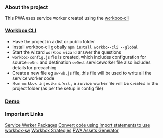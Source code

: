 ### About the project
This PWA uses service worker created using the [workbox-cli](https://developers.google.com/web/tools/workbox/guides/generate-service-worker/cli)

### [Workbox CLI](https://developers.google.com/web/tools/workbox/guides/generate-service-worker/cli)
- Have the project in a dist or public folder
- Install workbox-cli globally `npm install workbox-cli --global`
- Start the wizard `workbox wizard` answer the questions
- `workbox-config.js` file is created, which includes configuration for source `swSrc` and destination `swDest` serviceworker file also includes details for precaching
- Create a new file eg `sw-wb.js` file, this file will be used to write all the service worker code
- Run `workbox injectManifest` , a service worker file will be created in the project folder (as per the setup in config file)

### [Demo](https://angfire-dc0b5.firebaseapp.com/)

### Important Links
[Service Worker Packages](https://developers.google.com/web/tools/workbox/modules)
[Convert code using import statements to use workbox-sw](https://developers.google.com/web/tools/workbox/modules/workbox-sw#convert_code_using_import_statements_to_use_workbox-sw)
[Workbox Strategies](https://developers.google.com/web/tools/workbox/reference-docs/latest/module-workbox-strategies)
[PWA Assets Generator](https://www.npmjs.com/package/pwa-asset-generator)


